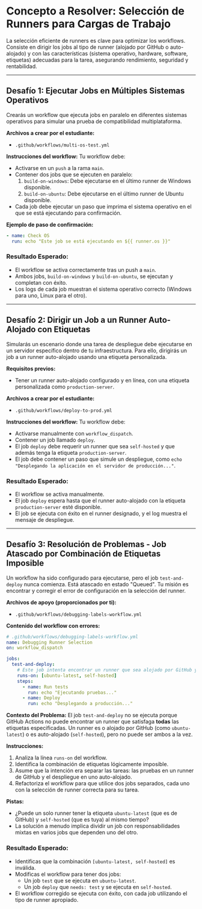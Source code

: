 # Concepto a Resolver: Selección de Runners para Cargas de Trabajo
La selección eficiente de runners es clave para optimizar los workflows. Consiste en dirigir los jobs al tipo de runner (alojado por GitHub o auto-alojado) y con las características (sistema operativo, hardware, software, etiquetas) adecuadas para la tarea, asegurando rendimiento, seguridad y rentabilidad.

---

## Desafío 1: Ejecutar Jobs en Múltiples Sistemas Operativos
Crearás un workflow que ejecuta jobs en paralelo en diferentes sistemas operativos para simular una prueba de compatibilidad multiplataforma.

**Archivos a crear por el estudiante:**
- `.github/workflows/multi-os-test.yml`

**Instrucciones del workflow:**
Tu workflow debe:
- Activarse en un `push` a la rama `main`.
- Contener dos jobs que se ejecuten en paralelo:
  1. `build-on-windows`: Debe ejecutarse en el último runner de Windows disponible.
  2. `build-on-ubuntu`: Debe ejecutarse en el último runner de Ubuntu disponible.
- Cada job debe ejecutar un paso que imprima el sistema operativo en el que se está ejecutando para confirmación.

**Ejemplo de paso de confirmación:**
```yaml
- name: Check OS
  run: echo "Este job se está ejecutando en ${{ runner.os }}"
```

### Resultado Esperado:
- El workflow se activa correctamente tras un push a `main`.
- Ambos jobs, `build-on-windows` y `build-on-ubuntu`, se ejecutan y completan con éxito.
- Los logs de cada job muestran el sistema operativo correcto (Windows para uno, Linux para el otro).

---

## Desafío 2: Dirigir un Job a un Runner Auto-Alojado con Etiquetas
Simularás un escenario donde una tarea de despliegue debe ejecutarse en un servidor específico dentro de tu infraestructura. Para ello, dirigirás un job a un runner auto-alojado usando una etiqueta personalizada.

**Requisitos previos:**
- Tener un runner auto-alojado configurado y en línea, con una etiqueta personalizada como `production-server`.

**Archivos a crear por el estudiante:**
- `.github/workflows/deploy-to-prod.yml`

**Instrucciones del workflow:**
Tu workflow debe:
- Activarse manualmente con `workflow_dispatch`.
- Contener un job llamado `deploy`.
- El job `deploy` debe requerir un runner que sea `self-hosted` y que además tenga la etiqueta `production-server`.
- El job debe contener un paso que simule un despliegue, como `echo "Desplegando la aplicación en el servidor de producción..."`.

### Resultado Esperado:
- El workflow se activa manualmente.
- El job `deploy` espera hasta que el runner auto-alojado con la etiqueta `production-server` esté disponible.
- El job se ejecuta con éxito en el runner designado, y el log muestra el mensaje de despliegue.

---

## Desafío 3: Resolución de Problemas - Job Atascado por Combinación de Etiquetas Imposible
Un workflow ha sido configurado para ejecutarse, pero el job `test-and-deploy` nunca comienza. Está atascado en estado "Queued". Tu misión es encontrar y corregir el error de configuración en la selección del runner.

**Archivos de apoyo (proporcionados por ti):**
- `.github/workflows/debugging-labels-workflow.yml`

**Contenido del workflow con errores:**
```yaml
# .github/workflows/debugging-labels-workflow.yml
name: Debugging Runner Selection
on: workflow_dispatch

jobs:
  test-and-deploy:
    # Este job intenta encontrar un runner que sea alojado por GitHub y a la vez auto-alojado.
    runs-on: [ubuntu-latest, self-hosted]
    steps:
      - name: Run tests
        run: echo "Ejecutando pruebas..."
      - name: Deploy
        run: echo "Desplegando a producción..."
```

**Contexto del Problema:**
El job `test-and-deploy` no se ejecuta porque GitHub Actions no puede encontrar un runner que satisfaga **todas** las etiquetas especificadas. Un runner es o alojado por GitHub (como `ubuntu-latest`) o es auto-alojado (`self-hosted`), pero no puede ser ambos a la vez.

**Instrucciones:**
1. Analiza la línea `runs-on` del workflow.
2. Identifica la combinación de etiquetas lógicamente imposible.
3. Asume que la intención era separar las tareas: las pruebas en un runner de GitHub y el despliegue en uno auto-alojado.
4. Refactoriza el workflow para que utilice dos jobs separados, cada uno con la selección de runner correcta para su tarea.

**Pistas:**
- ¿Puede un solo runner tener la etiqueta `ubuntu-latest` (que es de GitHub) y `self-hosted` (que es tuya) al mismo tiempo?
- La solución a menudo implica dividir un job con responsabilidades mixtas en varios jobs que dependen uno del otro.

### Resultado Esperado:
- Identificas que la combinación `[ubuntu-latest, self-hosted]` es inválida.
- Modificas el workflow para tener dos jobs:
  - Un job `test` que se ejecuta en `ubuntu-latest`.
  - Un job `deploy` que `needs: test` y se ejecuta en `self-hosted`.
- El workflow corregido se ejecuta con éxito, con cada job utilizando el tipo de runner apropiado.
